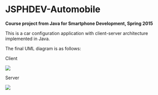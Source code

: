 # JSPHDEV-Automobile
**Course project from Java for Smartphone Development, Spring 2015**

This is a car configuration application with client-server architecture implemented in Java.

The final UML diagram is as follows:

Client

![](https://github.com/lianngg/JSPHDEV-Automobile/blob/master/18-641%20Project1Unit5Client/Project1Unit5Client.png)

Server

![](https://github.com/lianngg/JSPHDEV-Automobile/blob/master/18-641%20Project1Unit5Server/Project1Unit5Server.png)
